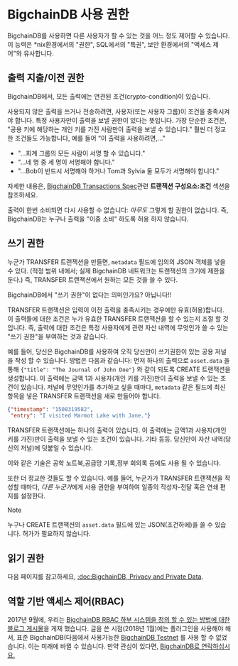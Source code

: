<!---
Copyright BigchainDB GmbH and BigchainDB contributors
SPDX-License-Identifier: (Apache-2.0 AND CC-BY-4.0)
Code is Apache-2.0 and docs are CC-BY-4.0
--->

# BigchainDB 사용 권한

BigchainDB를 사용하면 다른 사용자가 할 수 있는 것을 어느 정도 제어할 수 있습니다. 
이 능력은 \*nix환경에서의 "권한", SQL에서의 "특권", 보안 환경에서의 "액세스 제어"와 유사합니다.  

## 출력 지출/이전 권한

BigchainDB에서, 모든 출력에는 연관된 조건(crypto-condition)이 있습니다.

사용되지 않은 출력을 쓰거나 전송하려면, 사용자(또는 사용자 그룹)이 조건을 충족시켜야 합니다.
특정 사용자만이 출력을 보낼 권한이 있다는 뜻입니다. 가장 단순한 조건은, "공용 키에 해당하는 개인 키를 가진 사람만이 출력을 보낼 수 있습니다." 훨씬 더 정교한 조건들도 가능합니다, 예를 들어 “이 출력을 사용하려면,…"

- "…회계 그룹의 모든 사람이 서명 할 수 있습니다."
- "…네 명 중 세 명이 서명해야 합니다."
- "…Bob이 반드시 서명해야 하거나 Tom과 Sylvia 둘 모두가 서명해야 합니다."

자세한 내용은, [BigchainDB Transactions Spec](https://github.com/bigchaindb/BEPs/tree/master/tx-specs/)관련 **트랜잭션 구성요소:조건** 섹션을 참조하세요.

출력이 한번 소비되면 다시 사용할 수 없습니다: *아무도* 그렇게 할 권한이 없습니다. 즉, BigchainDB는 누구나 출력을 "이중 소비" 하도록 허용 하지 않습니다.

## 쓰기 권한

누군가 TRANSFER 트랜잭션을 만들면, `metadata` 필드에 임의의 JSON 객체를 넣을 수 있다. (적정 범위 내에서; 실제 BigchainDB 네트워크는 트랜잭션의 크기에 제한을 둔다.) 즉, TRANSFER 트랜잭션에서 원하는 모든 것을 쓸 수 있다.

BigchainDB에서 "쓰기 권한"이 없다는 의미인가요? 아닙니다!!

TRANSFER 트랜잭션은 입력이 이전 출력을 충족시키는 경우에만 유효(허용)합니다. 이 출력들에 대한 조건은 누가 유효한 TRANSFER 트랜잭션을 할 수 있는지 조절 할 것입니다. 즉, 출력에 대한 조건은 특정 사용자에게 관련 자산 내역에 무엇인가 쓸 수 있는 "쓰기 권한"을 부여하는 것과 같습니다.

예를 들어, 당신은 BigchainDB를 사용하여 오직 당신만이 쓰기권한이 있는 공용 저널을 작성 할 수 있습니다. 방법은 다음과 같습니다: 먼저 하나의 출력으로 `asset.data` 을 통해 `{"title": "The Journal of John Doe"}` 와 같이 되도록 CREATE 트랜잭션을 생성합니다. 이 출력에는 금액 1과 사용자(개인 키를 가진)만이 출력을 보낼 수 있는 조건이 있습니다. 저널에 무엇인가를 추가하고 싶을 때마다, `metadata` 같은 필드에 최신 항목을 넣은 TRANSFER 트랜잭션을 새로 만들어야 합니다.

```json
{"timestamp": "1508319582",
 "entry": "I visited Marmot Lake with Jane."}
```

TRANSFER 트랜잭션에는 하나의 출력이 있습니다. 이 출력에는 금액1과 사용자(개인키를 가진)만이 출력을 보낼 수 있는 조건이 있습니다. 기타 등등. 당신만이 자산 내역(당신의 저널)에 덧붙일 수 있습니다.

이와 같은 기술은 공학 노트북,공급망 기록,정부 회의록 등에도 사용 될 수 있습니다.

또한 더 정교한 것들도 할 수 있습니다. 예를 들어, 누군가가 TRANSFER 트랜잭션을 작성할 때마다, *다른 누군가*에게 사용 권한을 부여하여 일종의 작성자-전달 혹은 연쇄 편지를 설정한다.

Note

누구나 CREATE 트랜잭션의 `asset.data` 필드에 있는 JSON(조건하에)을 쓸 수 있습니다. 허가가 필요하지 않습니다.

## 읽기 권한

다음 페이지를 참고하세요, [:doc:BigchainDB, Privacy and Private Data](https://github.com/bigchaindb/bigchaindb/blob/master/docs/root/source/korean/private-data-ko.md).

## 역할 기반 액세스 제어(RBAC)

2017년 9월에, 우리는 [BigchainDB RBAC 하부 시스템을 정의 할 수 있는 방법에 대한 블로그 게시물](https://blog.bigchaindb.com/role-based-access-control-for-bigchaindb-assets-b7cada491997)을 게재 했습니다. 글을 쓴 시점(2018년 1월)에는 플러그인을 사용해야 해서, 표준 BigchainDB(다음에서 사용가능한 [BigchainDB Testnet](https://testnet.bigchaindb.com/) 를 사용 할 수 없었습니다. 이는 미래에 바뀔 수 있습니다. 만약 관심이 있다면, [BigchainDB로 연락하십시요.](https://www.bigchaindb.com/contact/)
